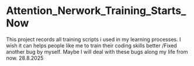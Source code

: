 # Attention_Nerwork_Training_Starts_Now
This project records all training scripts i used in my learning processes. I wish it can helps people like me to train their coding skills better 
/Fixed another bug by myself. Maybe I will deal with these bugs along my life from now. 28.8.2025
